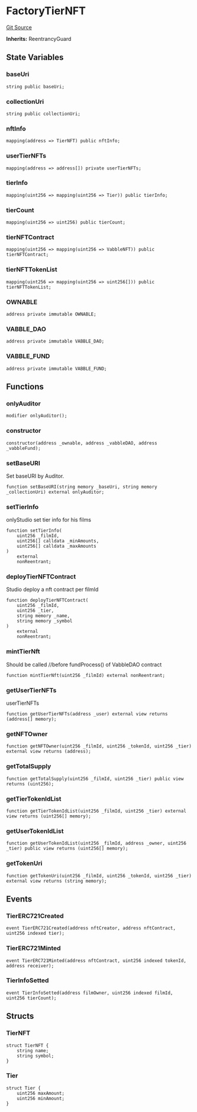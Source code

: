 # FactoryTierNFT
[Git Source](https://github.com/Mill1995/VABDAO/blob/c1ade743ae4227c63e3d49544ad80f6b569b00da/contracts/dao/FactoryTierNFT.sol)

**Inherits:**
ReentrancyGuard


## State Variables
### baseUri

```solidity
string public baseUri;
```


### collectionUri

```solidity
string public collectionUri;
```


### nftInfo

```solidity
mapping(address => TierNFT) public nftInfo;
```


### userTierNFTs

```solidity
mapping(address => address[]) private userTierNFTs;
```


### tierInfo

```solidity
mapping(uint256 => mapping(uint256 => Tier)) public tierInfo;
```


### tierCount

```solidity
mapping(uint256 => uint256) public tierCount;
```


### tierNFTContract

```solidity
mapping(uint256 => mapping(uint256 => VabbleNFT)) public tierNFTContract;
```


### tierNFTTokenList

```solidity
mapping(uint256 => mapping(uint256 => uint256[])) public tierNFTTokenList;
```


### OWNABLE

```solidity
address private immutable OWNABLE;
```


### VABBLE_DAO

```solidity
address private immutable VABBLE_DAO;
```


### VABBLE_FUND

```solidity
address private immutable VABBLE_FUND;
```


## Functions
### onlyAuditor


```solidity
modifier onlyAuditor();
```

### constructor


```solidity
constructor(address _ownable, address _vabbleDAO, address _vabbleFund);
```

### setBaseURI

Set baseURI by Auditor.


```solidity
function setBaseURI(string memory _baseUri, string memory _collectionUri) external onlyAuditor;
```

### setTierInfo

onlyStudio set tier info for his films


```solidity
function setTierInfo(
    uint256 _filmId,
    uint256[] calldata _minAmounts,
    uint256[] calldata _maxAmounts
)
    external
    nonReentrant;
```

### deployTierNFTContract

Studio deploy a nft contract per filmId


```solidity
function deployTierNFTContract(
    uint256 _filmId,
    uint256 _tier,
    string memory _name,
    string memory _symbol
)
    external
    nonReentrant;
```

### mintTierNft

Should be called //before fundProcess() of VabbleDAO contract


```solidity
function mintTierNft(uint256 _filmId) external nonReentrant;
```

### getUserTierNFTs

userTierNFTs


```solidity
function getUserTierNFTs(address _user) external view returns (address[] memory);
```

### getNFTOwner


```solidity
function getNFTOwner(uint256 _filmId, uint256 _tokenId, uint256 _tier) external view returns (address);
```

### getTotalSupply


```solidity
function getTotalSupply(uint256 _filmId, uint256 _tier) public view returns (uint256);
```

### getTierTokenIdList


```solidity
function getTierTokenIdList(uint256 _filmId, uint256 _tier) external view returns (uint256[] memory);
```

### getUserTokenIdList


```solidity
function getUserTokenIdList(uint256 _filmId, address _owner, uint256 _tier) public view returns (uint256[] memory);
```

### getTokenUri


```solidity
function getTokenUri(uint256 _filmId, uint256 _tokenId, uint256 _tier) external view returns (string memory);
```

## Events
### TierERC721Created

```solidity
event TierERC721Created(address nftCreator, address nftContract, uint256 indexed tier);
```

### TierERC721Minted

```solidity
event TierERC721Minted(address nftContract, uint256 indexed tokenId, address receiver);
```

### TierInfoSetted

```solidity
event TierInfoSetted(address filmOwner, uint256 indexed filmId, uint256 tierCount);
```

## Structs
### TierNFT

```solidity
struct TierNFT {
    string name;
    string symbol;
}
```

### Tier

```solidity
struct Tier {
    uint256 maxAmount;
    uint256 minAmount;
}
```


